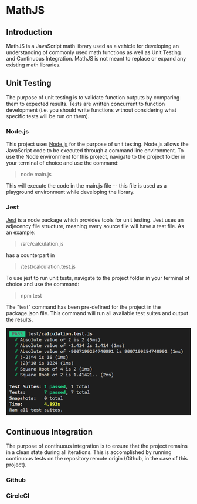 # MathJS

## Introduction
MathJS is a JavaScript math library used as a vehicle for developing an understanding of commonly used math functions as well as Unit Testing and Continuous Integration.  MathJS is not meant to replace or expand any existing math libraries.

## Unit Testing
The purpose of unit testing is to validate function outputs by comparing them to expected results.  Tests are written concurrent to function development (i.e. you should write functions without considering what specific tests will be run on them).

### Node.js
This project uses [Node.js](https://nodejs.org/en/) for the purpose of unit testing. Node.js allows the JavaScript code to be executed through a command line environment. To use the Node environment for this project, navigate to the project folder in your terminal of choice and use the command:

> node main.js

This will execute the code in the main.js file -- this file is used as a playground environment while developing the library.

### Jest
[Jest](https://jestjs.io/) is a node package which provides tools for unit testing.  Jest uses an adjecency file structure, meaning every source file will have a test file. As an example:

> /src/calculation.js

has a counterpart in 

> /test/calculation.test.js

To use jest to run unit tests, navigate to the project folder in your terminal of choice and use the command:

> npm test

The "test" command has been pre-defined for the project in the package.json file.  This command will run all available test suites and output the results.

![Test Result](/misc/images/Annotation_README.png)

## Continuous Integration
The purpose of continuous integration is to ensure that the project remains in a clean state during all iterations.  This is accomplished by running continuous tests on the repository remote origin (Github, in the case of this project).

### Github

### CircleCI
